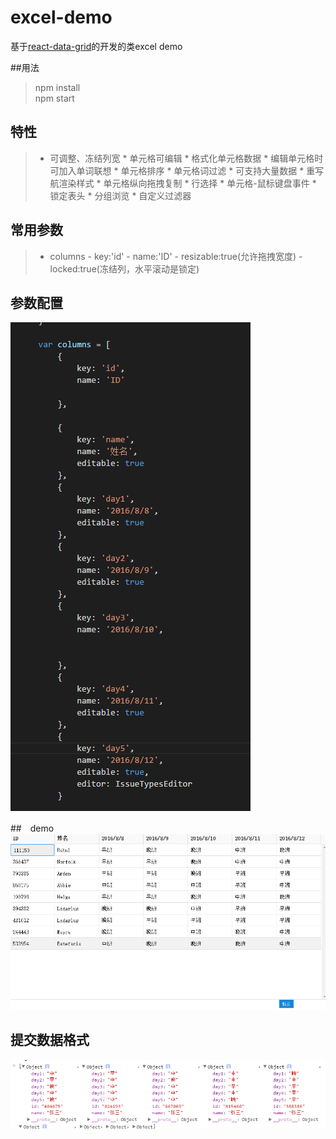 # excel-demo
基于[react-data-grid](https://github.com/adazzle/react-data-grid)的开发的类excel demo

##用法
 > npm install <br/>
 > npm start

## 特性
>   * 可调整、冻结列宽
    * 单元格可编辑
    * 格式化单元格数据
    * 编辑单元格时可加入单词联想
    * 单元格排序
    * 单元格词过滤
    * 可支持大量数据
    * 重写航渲染样式
    * 单元格纵向拖拽复制
    * 行选择
    * 单元格-鼠标键盘事件
    * 锁定表头
    * 分组浏览
    * 自定义过滤器

## 常用参数
> * columns
      - key:'id'
      - name:'ID'
      - resizable:true(允许拖拽宽度)
      - locked:true(冻结列，水平滚动是锁定)
        


## 参数配置
![列参数](./images/columns.png)


##　demo 
![demo](./images/demo.png)


## 提交数据格式
![数据格式](./images/prams.png)



